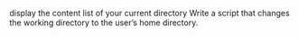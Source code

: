 display the content list of your current directory
Write a script that changes the working directory to the user’s home directory.
